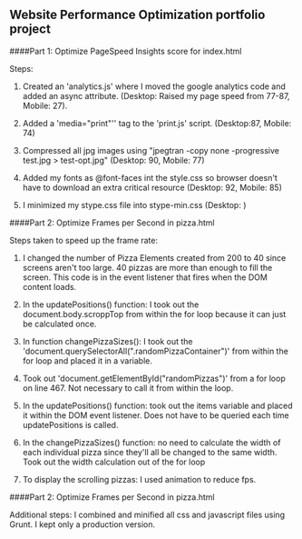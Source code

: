 ## Website Performance Optimization portfolio project

####Part 1: Optimize PageSpeed Insights score for index.html

Steps:

1. Created an 'analytics.js' where I moved the google analytics code and added an async attribute. (Desktop: Raised my page speed from 77-87, Mobile: 27).

2. Added a 'media="print"'' tag to the 'print.js' script. (Desktop:87, Mobile: 74)

3. Compressed all jpg images using "jpegtran -copy none -progressive test.jpg > test-opt.jpg" (Desktop: 90, Mobile: 77)

4. Added my fonts as @font-faces int the style.css so browser doesn't have to download an extra critical resource (Desktop: 92, Mobile: 85)

5. I minimized my stype.css file into stype-min.css (Desktop: )

####Part 2: Optimize Frames per Second in pizza.html

Steps taken to speed up the frame rate:

1. I changed the number of Pizza Elements created from 200 to 40 since screens aren't too large. 40 pizzas are more than enough to fill the screen. This code is in the event listener that fires when the DOM content loads.

2. In the updatePositions() function: I took out the document.body.scroppTop from within the for loop because it can just be calculated once.

3. In function changePizzaSizes(): I took out the 'document.querySelectorAll(".randomPizzaContainer")' from within the for loop and placed it in a variable. 

4. Took out 'document.getElementById("randomPizzas")' from a for loop on line 467. Not necessary to call it from within the loop. 

5. In the updatePositions() function: took out the items variable and placed it within the DOM event listener. Does not have to be queried each time updatePositions is called. 

6. In the changePizzaSizes() function: no need to calculate the width of each individual pizza since they'll all be changed to the same width. Took out the width calculation out of the for loop

7. To display the scrolling pizzas: I used animation to reduce fps. 

####Part 2: Optimize Frames per Second in pizza.html

Additional steps: I combined and minified all css and javascript files using Grunt. I kept only a production version. 


